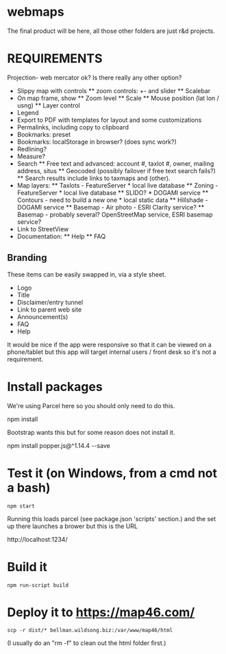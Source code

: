 # webmaps

The final product will be here, all those other folders are just r&d projects.

# REQUIREMENTS

Projection- web mercator ok? Is there really any other option?

* Slippy map with controls
** zoom controls: +- and slider
** Scalebar
* On map frame, show
** Zoom level
** Scale
** Mouse position (lat lon / usng)
** Layer control
* Legend
* Export to PDF with templates for layout and some customizations
* Permalinks, including copy to clipboard
* Bookmarks: preset
* Bookmarks: localStorage in browser? (does sync work?)
* Redlining?
* Measure?
* Search
** Free text and advanced: account #, taxlot #, owner, mailing address, situs
** Geocoded (possibly failover if free text search fails?)
** Search results include links to taxmaps and (other).
* Map layers: 
** Taxlots - FeatureServer * local live database
** Zoning - FeatureServer * local live database
** SLIDO? * DOGAMI service
** Contours - need to build a new one * local static data
** Hillshade - DOGAMI service
** Basemap - Air photo - ESRI Clarity service?
** Basemap - probably several? OpenStreetMap service, ESRI basemap service?
* Link to StreetView
* Documentation:
** Help
** FAQ

## Branding

These items can be easily swapped in, via a style sheet.

* Logo
* Title
* Disclaimer/entry tunnel
* Link to parent web site
* Announcement(s)
* FAQ
* Help

It would be nice if the app were responsive so that it can be viewed on a phone/tablet but
this app will target internal users / front desk so it's not a requirement.

# Install packages

We're using Parcel here so you should only need to do this.

  npm install

Bootstrap wants this but for some reason does not install it.

 npm install popper.js@^1.14.4 --save

# Test it (on Windows, from a cmd not a bash)

    npm start

Running this loads parcel (see package.json 'scripts' section.)
and the set up there launches a brower but this is the URL

  http://localhost:1234/

# Build it

    npm run-script build

# Deploy it to https://map46.com/

    scp -r dist/* bellman.wildsong.biz:/var/www/map46/html

(I usually do an "rm -f" to clean out the html folder first.)